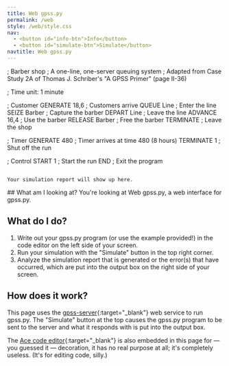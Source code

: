 ```yaml
---
title: Web gpss.py
permalink: /web
style: /web/style.css
nav:
  - <button id="info-btn">Info</button>
  - <button id="simulate-btn">Simulate</button>
navtitle: Web gpss.py
---
```


<div id="editor-container">
  <div id="editor">; Barber shop
; A one-line, one-server queuing system
; Adapted from Case Study 2A of Thomas J. Schriber's "A GPSS Primer" (page II-36)

; Time unit: 1 minute

; Customer
        GENERATE    18,6        ; Customers arrive
        QUEUE       Line        ; Enter the line
        SEIZE       Barber      ; Capture the barber
        DEPART      Line        ; Leave the line
        ADVANCE     16,4        ; Use the barber
        RELEASE     Barber      ; Free the barber
        TERMINATE               ; Leave the shop

; Timer
        GENERATE    480         ; Timer arrives at time 480 (8 hours)
        TERMINATE   1           ; Shut off the run

; Control
        START       1           ; Start the run
        END                     ; Exit the program
</div>
</div>

<div class="separator column" id="main-separator">
  <div></div>
</div>

<section class="flex-container" id="response-container">
  <div class="highlight" id="console-container" style="display: none;">
    <pre class="highlight"><code id="console"></code></pre>
  </div>

  <div class="separator row" id="response-separator" style="display: none;">
    <div></div>
  </div>

  <div class="highlight" id="output-container">
    <pre class="highlight"><code id="output">Your simulation report will show up here.</code></pre>
  </div>
</section>

<section id="info" markdown="1">
## What am I looking at?
You're looking at Web gpss.py, a web interface for gpss.py.

## What do I do?
1. Write out your gpss.py program (or use the example provided!) in the
code editor on the left side of your screen.
2. Run your simulation with the "Simulate" button in the top right
corner.
3. Analyze the simulation report that is generated or the error(s) that
have occurred, which are put into the output box on the right side of
your screen.

## How does it work?
This page uses the [gpss-server][gpss-server]{:target="_blank"} web
service to run gpss.py. The "Simulate" button at the top causes the
gpss.py program to be sent to the server and what it responds with is
put into the output box.

The [Ace code editor][ace]{:target="_blank"} is also embedded in this
page for &mdash; you guessed it &mdash; decoration, it has no real
purpose at all; it's completely useless. (It's for editing code, silly.)

[gpss-server]: https://github.com/martendo/gpss-server
[ace]: https://ace.c9.io
</section>

<script src="{{ '/web/ace/ace.js' | relative_url }}" type="text/javascript" charset="utf-8"></script>
<script src="{{ '/web/script.js' | relative_url }}" type="text/javascript" charset="utf-8"></script>
